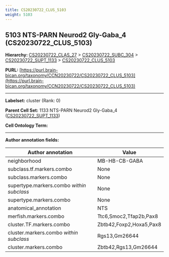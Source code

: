 ```yaml
---
title: CS20230722_CLUS_5103
weight: 5103
---
```

## 5103 NTS-PARN Neurod2 Gly-Gaba_4 (CS20230722_CLUS_5103)
<b>Hierarchy: </b>
[CS20230722_CLAS_27](../CS20230722_CLAS_27) >
[CS20230722_SUBC_304](../CS20230722_SUBC_304) >
[CS20230722_SUPT_1133](../CS20230722_SUPT_1133) >
[CS20230722_CLUS_5103](../CS20230722_CLUS_5103)

**PURL:** [https://purl.brain-bican.org/taxonomy/CCN20230722/CS20230722_CLUS_5103](https://purl.brain-bican.org/taxonomy/CCN20230722/CS20230722_CLUS_5103)

---


**Labelset:** cluster (Rank: 0)

**Parent Cell Set:** 1133 NTS-PARN Neurod2 Gly-Gaba_4 ([CS20230722_SUPT_1133](../CS20230722_SUPT_1133))



**Cell Ontology Term:** 

[MARKER GENES.]: #


---

[TRANSFERRED ANNOTATIONS.]: #


[AUTHOR ANNOTATION FIELDS.]: #


**Author annotation fields:**

| Author annotation | Value |
|-------------------|-------|
|neighborhood|MB-HB-CB-GABA|
|subclass.tf.markers.combo|None|
|subclass.markers.combo|None|
|supertype.markers.combo _within subclass_|None|
|supertype.markers.combo|None|
|anatomical_annotation|NTS|
|merfish.markers.combo|Ttc6,Smoc2,Tfap2b,Pax8|
|cluster.TF.markers.combo|Zbtb42,Foxp2,Hoxa5,Pax8|
|cluster.markers.combo _within subclass_|Rgs13,Gm26644|
|cluster.markers.combo|Zbtb42,Rgs13,Gm26644|
